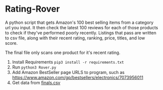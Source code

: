 # Rating-Rover
A python script that gets Amazon's 100 best selling items from a category url you input. It then check the latest 100 reviews for each of those products to check if they've performed poorly recently. Listings that pass are written to csv file, along with their recent rating, ranking, price, titles, and low score.

The final file only scans one product for it's recent rating.

1. Install Requirements `pip3 install -r requirements.txt`
2. Run `python3 Rover.py`
3. Add Amazon BestSeller page URLS to program, such as https://www.amazon.com/gp/bestsellers/electronics/7073956011
4. Get data from [finals.csv](finals.csv)
